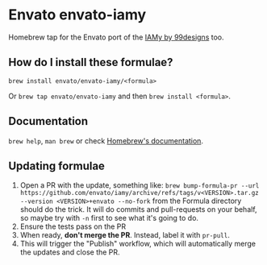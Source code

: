 # Envato envato-iamy

Homebrew tap for the Envato port of the [IAMy by 99designs](https://github.com/99designs/iamy) too.

## How do I install these formulae?

`brew install envato/envato-iamy/<formula>`

Or `brew tap envato/envato-iamy` and then `brew install <formula>`.

## Documentation

`brew help`, `man brew` or check [Homebrew's documentation](https://docs.brew.sh).

## Updating formulae

1. Open a PR with the update, something like:
   `brew bump-formula-pr --url https://github.com/envato/iamy/archive/refs/tags/v<VERSION>.tar.gz --version <VERSION>+envato --no-fork` from the Formula directory should do the trick. It will do commits and pull-requests on your behalf, so maybe try with `-n` first to see what it's going to do.
2. Ensure the tests pass on the PR
3. When ready, **don't merge the PR**. Instead, label it with `pr-pull`.
4. This will trigger the "Publish" workflow, which will automatically merge the updates and close the PR.

